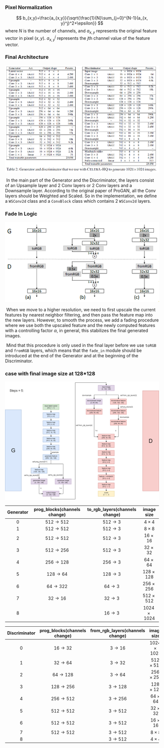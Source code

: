 ### Pixel Normalization
$$
b_{x,y}=\frac{a_{x,y}}{\sqrt{\frac{1}{N}\sum_{j=0}^{N-1}(a_{x, y}^j)^2+\epsilon}}
$$
where $N$ is the number of channels, and $a_{x, y}$ represents the original feature vector in pixel $(x, y)$. $a_{x, y}^j$ represents the $j\text{th}$ channel value of the feature vector. 

### Final Architecture

<img src="architecture.png" />

​	In the main part of the Generator and the Discriminator, the layers consist of an Upsample layer and 2 Conv layers or 2 Conv layers and a Downsample layer. According to the original paper of ProGAN, all the Conv layers should be Weighted and Scaled. So in the implementation, we define a `WSConv2d` class and a `ConvBlock` class which contains 2 `WSConv2d` layers.

### Fade In Logic

<img src="fade_in.png" />

​	When we move to a higher resolution, we need to first upscale the current features by nearest neighbor filtering, and then pass the feature map into the new layers. However, to smooth the process, we add a fading procedure where we use both the upscaled feature and the newly computed features with a controlling factor $\alpha$, in general, this stabilizes the final generated images.

​	Mind that this procedure is only used in the final layer before we use `toRGB` and `fromRGB` layers, which means that the `fade_in` module should be introduced at the end of the Generator and at the beginning of the Discriminator.

### case with final image size at 128*128

<img src="case-steps5.png" />

| Generator | prog_blocks(channels change) | to_rgb_layers(channels change) |    image size    |
| :-------: | :--------------------------: | :----------------------------: | :--------------: |
|     0     |     $512\rightarrow512$      |       $512\rightarrow3$        | $4\times4$ |
|     1     |     $512\rightarrow512$      |       $512\rightarrow3$        |  $8\times8$  |
|     2     |     $512\rightarrow512$      |       $512\rightarrow3$        |  $16\times16$  |
|     3     |     $512\rightarrow256$      | $512\rightarrow3$ |  $32\times32$  |
|     4     |     $256\rightarrow128$      | $256\rightarrow3$ |   $64\times64$   |
|     5     |      $128\rightarrow64$      | $128\rightarrow3$ |   $128\times128$   |
|     6     |      $64\rightarrow322$      | $64\rightarrow3$ |   $256\times256$   |
|     7     |      $32\rightarrow16$       | $32\rightarrow3$ |    $512\times512$    |
|     8     |                              |       $16\rightarrow3$       |    $1024\times1024$    |

| Discriminator | prog_blocks(channels change) | from_rgb_layers(channels change) | image size |
| :-----------: | :--------------------------: | :------------------------------: | :--------: |
|       0       |  $16\rightarrow32$  |             $3\rightarrow16$             | $1024\times1024$ |
|       1       |  $32\rightarrow64$  | $3\rightarrow32$ | $512\times512$ |
|       2       | $64\rightarrow128$  | $3\rightarrow64$ | $256\times256$ |
|       3       | $128\rightarrow256$ | $3\rightarrow128$ | $128\times128$ |
|       4       | $256\rightarrow512$ | $3\rightarrow256$ | $64\times64$ |
|       5       | $512\rightarrow512$ | $3\rightarrow512$ | $32\times32$ |
|       6       | $512\rightarrow512$ | $3\rightarrow512$ | $16\times16$ |
|       7       | $512\rightarrow512$ | $3\rightarrow512$ | $8\times8$ |
|       8       |                              | $3\rightarrow512$ | $4\times4$ |

